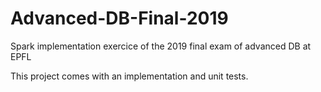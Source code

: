 # Advanced-DB-Final-2019
Spark implementation exercice of the 2019 final exam of advanced DB at EPFL

This project comes with an implementation and unit tests.
